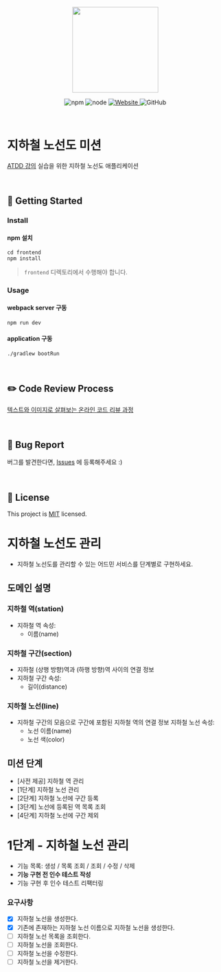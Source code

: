 <p align="center">
    <img width="200px;" src="https://raw.githubusercontent.com/woowacourse/atdd-subway-admin-frontend/master/images/main_logo.png"/>
</p>
<p align="center">
  <img alt="npm" src="https://img.shields.io/badge/npm-%3E%3D%205.5.0-blue">
  <img alt="node" src="https://img.shields.io/badge/node-%3E%3D%209.3.0-blue">
  <a href="https://edu.nextstep.camp/c/R89PYi5H" alt="nextstep atdd">
    <img alt="Website" src="https://img.shields.io/website?url=https%3A%2F%2Fedu.nextstep.camp%2Fc%2FR89PYi5H">
  </a>
  <img alt="GitHub" src="https://img.shields.io/github/license/next-step/atdd-subway-admin">
</p>

<br>

# 지하철 노선도 미션

[ATDD 강의](https://edu.nextstep.camp/c/R89PYi5H) 실습을 위한 지하철 노선도 애플리케이션

<br>

## 🚀 Getting Started

### Install

#### npm 설치

```
cd frontend
npm install
```

> `frontend` 디렉토리에서 수행해야 합니다.

### Usage

#### webpack server 구동

```
npm run dev
```

#### application 구동

```
./gradlew bootRun
```

<br>

## ✏️ Code Review Process

[텍스트와 이미지로 살펴보는 온라인 코드 리뷰 과정](https://github.com/next-step/nextstep-docs/tree/master/codereview)

<br>

## 🐞 Bug Report

버그를 발견한다면, [Issues](https://github.com/next-step/atdd-subway-admin/issues) 에 등록해주세요 :)

<br>

## 📝 License

This project is [MIT](https://github.com/next-step/atdd-subway-admin/blob/master/LICENSE.md) licensed.

# 지하철 노선도 관리

- 지하철 노선도를 관리할 수 있는 어드민 서비스를 단계별로 구현하세요.

## 도메인 설명

### 지하철 역(station)

* 지하철 역 속성:
    * 이름(name)

### 지하철 구간(section)

* 지하철 (상행 방향)역과 (하행 방향)역 사이의 연결 정보
* 지하철 구간 속성:
    * 길이(distance)

### 지하철 노선(line)

* 지하철 구간의 모음으로 구간에 포함된 지하철 역의 연결 정보 지하철 노선 속성:
    * 노선 이름(name)
    * 노선 색(color)

## 미션 단계

- [사전 제공] 지하철 역 관리
- [1단계] 지하철 노선 관리
- [2단계] 지하철 노선에 구간 등록
- [3단계] 노선에 등록된 역 목록 조회
- [4단계] 지하철 노선에 구간 제외

# 1단계 - 지하철 노선 관리

- 기능 목록: 생성 / 목록 조회 / 조회 / 수정 / 삭제
- **기능 구현 전 인수 테스트 작성**
- 기능 구현 후 인수 테스트 리팩터링

### 요구사항

- [X] 지하철 노선을 생성한다.
- [X] 기존에 존재하는 지하철 노선 이름으로 지하철 노선을 생성한다.
- [ ] 지하철 노선 목록을 조회한다.
- [ ] 지하철 노선을 조회한다.
- [ ] 지하철 노선을 수정한다.
- [ ] 지하철 노선을 제거한다.
